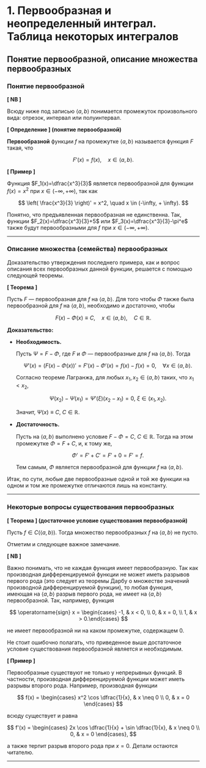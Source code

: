 # 1. Первообразная и неопределенный интеграл. Таблица некоторых интегралов



## Понятие первообразной, описание множества первообразных



### Понятие первообразной





**[ NB ]** 

Всюду ниже под записью $\langle a, b \rangle$ понимается промежуток произвольного вида: отрезок, интервал или полуинтервал.





 **[ Определение ] (понятие первообразной)**

**Первообразной** функции $f$ на промежутке $\langle a, b \rangle$ называется функция $F$ такая, что 

$$
F'(x) = f(x), \quad x \in \langle a, b \rangle.
$$





 **[ Пример ]**

Функция $F_1(x)=\dfrac{x^3}{3}$ является первообразной для функции $f(x) = x^2$ при $x \in (-\infty, + \infty)$, так как

$$
\left( \frac{x^3}{3} \right)' = x^2, \quad x \in (-\infty, + \infty).
$$

Понятно, что предъявленная первообразная не единственна. Так, функции $F_2(x)=\dfrac{x^3}{3}+5$ или $F_3(x)=\dfrac{x^3}{3}-\pi^e$ также будут первообразными для $f$ при $x \in (-\infty, +\infty)$.





---

### Описание множества (семейства) первообразных

Доказательство утверждения последнего примера, как и вопрос описания всех первообразных данной функции, решается с помощью следующей теоремы.


 **[ Теорема ]**

Пусть $F$ — первообразная для $f$ на $\langle a, b \rangle$. Для того чтобы $\Phi$ также была первообразной для $f$ на $\langle a, b \rangle$, необходимо и достаточно, чтобы

$$
F(x)-\Phi(x) \equiv C, \quad x \in \langle a, b \rangle, \quad C \in \mathbb R.
$$

**Доказательство:**

- **Необходимость.**
    
    Пусть $\Psi = F - \Phi$, где $F$ и $\Phi$ — первообразные для $f$ на $\langle a, b \rangle$. Тогда
    
    $$
    \Psi'(x) = (F(x)-\Phi(x))' = F'(x)-\Phi'(x)=f(x)-f(x)=0, \quad \forall x \in \langle a, b \rangle.
    $$
    
    Согласно теореме Лагранжа, для любых $x_1, x_2 \in \langle a, b \rangle$ таких, что $x_1 < x_2$,
    
    $$
    \Psi(x_2) - \Psi(x_1) = \Psi'(\xi)(x_2 - x_1) = 0, \ \xi \in (x_1, x_2).
    $$
    
    Значит, $\Psi(x) \equiv C$, $C \in \mathbb R.$
    
- **Достаточность.**
    
    Пусть на $\langle a, b \rangle$ выполнено условие $F-\Phi=C$, $C \in \mathbb R.$ Тогда на этом промежутке $\Phi = F + C$, и, к тому же,
    
    $$
    \Phi' = F' + C' = F' + 0 = F' = f.
    $$
    
    Тем самым, $\Phi$ является первообразной для функции $f$ на $\langle a, b \rangle$.
    


Итак, по сути, любые две первообразные одной и той же функции на одном и том же промежутке отличаются лишь на константу.





---

### Некоторые вопросы существования первообразных



 **[ Теорема ] (достаточное условие существования первообразной)**

Пусть $f \in C(\langle a, b \rangle)$. Тогда множество первообразных $f$ на $\langle a, b \rangle$ не пусто.







Отметим и следующее важное замечание.


**[ NB ]**

Важно понимать, что не каждая функция имеет первообразную. Так как производная дифференцируемой функции не может иметь разрывов первого рода (это следует из теоремы Дарбу о множестве значений производной дифференцируемой функции), то любая функция, имеющая на $\langle a, b \rangle$ разрыв первого рода, не имеет на $\langle a, b \rangle$ первообразной. Так, например, функция

$$
\operatorname{sign}  x = \begin{cases} -1, & x < 0, \\ 0, & x = 0, \\ 1, & x > 0.\end{cases}
$$

не имеет первообразной ни на каком промежутке, содержащем $0.$



Не стоит ошибочно полагать, что приведенное выше достаточное условие существования первообразной является и необходимым.


**[ Пример ]**

Первообразные существуют не только у непрерывных функций. В частности, производная дифференцируемой функции может иметь разрывы второго рода. Например, производная функции

$$
f(x) = \begin{cases}
x^2 \cos \dfrac{1}{x}, & x \neq 0 \\
0, & x = 0	
\end{cases}
$$

всюду существует и равна

$$
f'(x) = \begin{cases}
2x \cos \dfrac{1}{x} + \sin \dfrac{1}{x}, & x \neq 0 \\
0, & x = 0	
\end{cases},
$$

а также терпит разрыв второго рода при $x = 0.$ Детали остаются читателю.



---




